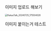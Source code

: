 이미지 업로드 해보기



<img src="C:\Users\dogged\Desktop\KakaoTalk_20240725_175504028.png" alt="KakaoTalk_20240725_175504028" style="zoom: 50%;" />

이미지 붙이는거 테스트